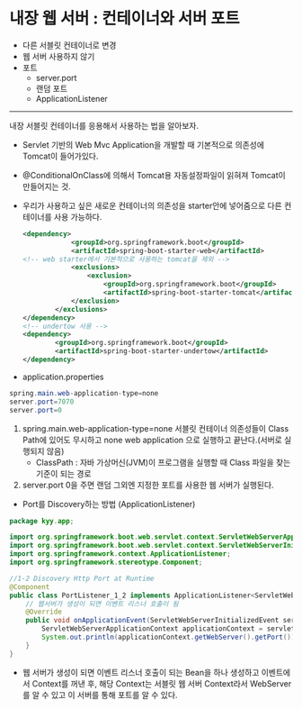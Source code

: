 # 내장 웹 서버 : 컨테이너와 서버 포트

- 다른 서블릿 컨테이너로 변경
- 웹 서버 사용하지 않기
- 포트
    - server.port
    - 랜덤 포트
    - ApplicationListener<ServletWebServerInitializedEvent>

---

내장 서블릿 컨테이너를 응용해서 사용하는 법을 알아보자.

- Servlet 기반의 Web Mvc Application을 개발할 때 기본적으로 의존성에 Tomcat이 들어가있다.
- @ConditionalOnClass에 의해서 Tomcat용 자동설정파일이 읽혀져 Tomcat이 만들어지는 것.
- 우리가 사용하고 싶은 새로운 컨테이너의 의존성을 starter안에 넣어줌으로 다른 컨테이너를 사용 가능하다.
    
    ```xml
    <dependency>
       			<groupId>org.springframework.boot</groupId>
       			<artifactId>spring-boot-starter-web</artifactId>
    <!-- web starter에서 기본적으로 사용하는 tomcat을 제외 -->
       			<exclusions>
       			    <exclusion>
                        <groupId>org.springframework.boot</groupId>
                        <artifactId>spring-boot-starter-tomcat</artifactId>
                </exclusion>
            </exclusions>
    </dependency>
    <!-- undertow 사용 -->
    <dependency>
            <groupId>org.springframework.boot</groupId>
            <artifactId>spring-boot-starter-undertow</artifactId>
    </dependency>
    ```
    
- application.properties

```java
spring.main.web-application-type=none
server.port=7070
server.port=0
```

1. spring.main.web-application-type=none
서블릿 컨테이너 의존성들이 Class Path에 있어도 무시하고 none web application 으로 실행하고 끝난다.(서버로 실행되지 않음)
    - ClassPath : 자바 가상머신(JVM)이 프로그램을 실행할 때 Class 파일을 찾는 기준이 되는 경로
2. server.port
0을 주면 랜덤 그외엔 지정한 포트를 사용한 웹 서버가 실행된다.
- Port를 Discovery하는 방법 (ApplicationListener)

```java
package kyy.app;

import org.springframework.boot.web.servlet.context.ServletWebServerApplicationContext;
import org.springframework.boot.web.servlet.context.ServletWebServerInitializedEvent;
import org.springframework.context.ApplicationListener;
import org.springframework.stereotype.Component;

//1-2 Discovery Http Port at Runtime
@Component
public class PortListener_1_2 implements ApplicationListener<ServletWebServerInitializedEvent> {
    // 웹서버가 생성이 되면 이벤트 리스너 호출이 됨
    @Override
    public void onApplicationEvent(ServletWebServerInitializedEvent servletWebServerInitializedEvent){
        ServletWebServerApplicationContext applicationContext = servletWebServerInitializedEvent.getApplicationContext();
        System.out.println(applicationContext.getWebServer().getPort());// 서블릿 웹 서버 컨택스트라서 웹 서버를 알 수 있고 이 서버를 통해 포트를 알 수 있다.
    }
}
```

- 웹 서버가 생성이 되면 이벤트 리스너 호출이 되는 Bean을 하나 생성하고
이벤트에서 Context를 꺼낸 후, 해당 Context는 서블릿 웹 서버 Context라서
WebServer를 알 수 있고 이 서버를 통해 포트를 알 수 있다.
